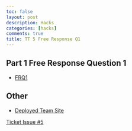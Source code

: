 ```yaml
---
toc: false
layout: post
description: Hacks
categories: [hacks]
comments: true
title: TT 5 Free Response Q1
---
```


## Part 1 Free Response Question 1
- [FRQ1](https://tangalice.github.io/alicetang/java/jupyter/2022/09/19/FRQ1.html)


## Other
- [Deployed Team Site](https://csatri1.tk)



[Ticket Issue #5](https://github.com/tangalice/alicetang/issues/6)